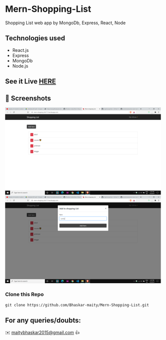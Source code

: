 # Mern-Shopping-List
Shopping List web app by MongoDb, Express, React, Node 


## Technologies used 
- React.js
- Express
- MongoDb
- Node.js

## See it Live [HERE](https://mern-shopping-list111.herokuapp.com/) 

## 📝 Screenshots
![](https://github.com/Bhaskar-maity/Mern-Shopping-List/blob/main/Screenshots/Shopping%20list%20SS1.png)
![](https://github.com/Bhaskar-maity/Mern-Shopping-List/blob/main/Screenshots/Shopping%20list%20SS2.png)


### Clone this Repo 
```
git clone https://github.com/Bhaskar-maity/Mern-Shopping-List.git
```
## For any queries/doubts:

:envelope: maitybhaskar2015@gmail.com :thumbsup:
